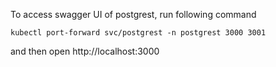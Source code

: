 To access swagger UI of postgrest, run following command
```
kubectl port-forward svc/postgrest -n postgrest 3000 3001
```
and then open http://localhost:3000